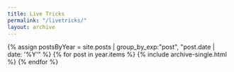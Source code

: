 ```yaml
---
title: Live Tricks
permalink: "/livetricks/"
layout: archive
---
```


{% assign postsByYear = site.posts | group_by_exp:"post", "post.date | date: '%Y'"  %}
  {% for post in year.items %}
    {% include archive-single.html %}
  {% endfor %}
